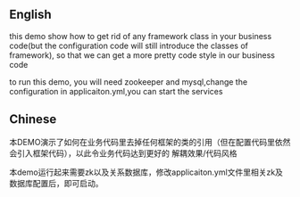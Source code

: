 ## English
this demo show how to get rid of any framework class in your business code(but the configuration code will still introduce the classes of framework), so that we can get a more pretty code style in our business code

to run this demo, you will need zookeeper and mysql,change the configuration in applicaiton.yml,you can start the services


## Chinese
本DEMO演示了如何在业务代码里去掉任何框架的类的引用（但在配置代码里依然会引入框架代码），以此令业务代码达到更好的 解耦效果/代码风格 

本demo运行起来需要zk以及关系数据库，修改applicaiton.yml文件里相关zk及数据库配置后，即可启动。